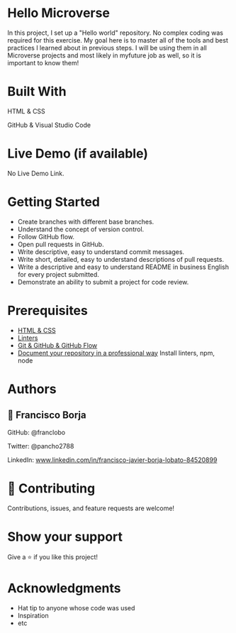 # Hello Microverse

In this project, I set up a "Hello world" repository. No complex coding was required for this exercise. My goal here is to master all of the tools and best practices I learned about in previous steps. I will be using them in all Microverse projects and most likely in myfuture job as well, so it is important to know them!

# Built With

HTML & CSS

GitHub & Visual Studio Code

# Live Demo (if available)
No Live Demo Link.

# Getting Started

- Create branches with different base branches.
- Understand the concept of version control.
- Follow GitHub flow.
- Open pull requests in GitHub.
- Write descriptive, easy to understand commit messages.
- Write short, detailed, easy to understand descriptions of pull requests.
- Write a descriptive and easy to understand README in business English for every project submitted.
- Demonstrate an ability to submit a project for code review.

# Prerequisites

- [HTML & CSS](https://github.com/microverseinc/linters-config/tree/master/html-css)
- [Linters](https://github.com/microverseinc/curriculum-transversal-skills/blob/main/clean-code/linters.md)
- [Git & GitHub & GitHub Flow](https://github.com/microverseinc/curriculum-transversal-skills/blob/main/git-github/git_github_basics.md)
- [Document your repository in a professional way](https://github.com/microverseinc/curriculum-transversal-skills/blob/main/documentation/clean_repo.md)
Install linters, npm, node

# Authors

## 👤 Francisco Borja

GitHub: @franclobo

Twitter: @pancho2788

LinkedIn: www.linkedin.com/in/francisco-javier-borja-lobato-84520899


# 🤝 Contributing
Contributions, issues, and feature requests are welcome!

# Show your support
Give a ⭐️ if you like this project!

# Acknowledgments
- Hat tip to anyone whose code was used
- Inspiration
- etc
